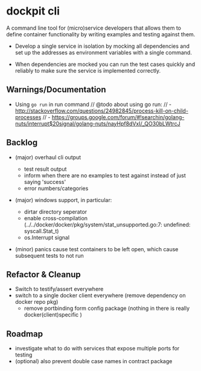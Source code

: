 dockpit cli
===========
A command line tool for (micro)service developers that allows them to define container functionality by writing examples and testing against them.

- Develop a single service in isolation by mocking all dependencies and set up the addresses as environment variables with a single command.

- When dependencies are mocked you can run the test cases quickly and reliably to make sure the service is implemented correctly.

## Warnings/Documentation
- Using `go run` in run command
	// @todo about using go run:
	// - http://stackoverflow.com/questions/24982845/process-kill-on-child-processes
	// - https://groups.google.com/forum/#!searchin/golang-nuts/interrupt$20signal/golang-nuts/nayHpf8dVxI/_QO30bLWtrcJ

## Backlog
- (major) overhaul cli output
	* test result output
	* inform when there are no examples to test against instead of just saying 'success'
	* error numbers/categories
- (major) windows support, in particular:
	* dirtar directory seperator
	* enable cross-compilation (../../docker/docker/pkg/system/stat_unsupported.go:7: undefined: syscall.Stat_t)
	* os.Interrupt signal

- (minor) panics cause test containers to be left open, which cause subsequent tests to not run
## Refactor & Cleanup
- Switch to testify/assert everywhere
- switch to a single docker client everywhere (remove dependency on docker repo pkg)
	- remove portbinding form config package (nothing in there is really docker(client)specific )


## Roadmap
- investigate what to do with services that expose multiple ports for testing
- (optional) also prevent double case names in contract package